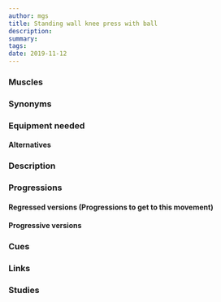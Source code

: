 ```yaml
---
author: mgs
title: Standing wall knee press with ball
description: 
summary: 
tags: 
date: 2019-11-12
---
```

### Muscles
### Synonyms
### Equipment needed
#### Alternatives
### Description
### Progressions
#### Regressed versions (Progressions to get to this movement)
#### Progressive versions
### Cues
### Links
### Studies
<!--stackedit_data:
eyJoaXN0b3J5IjpbOTM3MTI2MjA1XX0=
-->